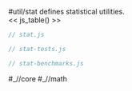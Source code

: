 #util/stat defines statistical utilities.  
<< js_table() >>

```js_removed:stat.js
// stat.js
```

```js_test_removed:stat-tests.js
// stat-tests.js
```

```js_benchmark_removed:stat-benchmarks.js
// stat-benchmarks.js
```

<p> #_//core #_//math